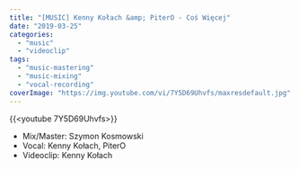 ```yaml
---
title: "[MUSIC] Kenny Kołach &amp; PiterO - Coś Więcej"
date: "2019-03-25"
categories:
  - "music"
  - "videoclip"
tags:
  - "music-mastering"
  - "music-mixing"
  - "vocal-recording"
coverImage: "https://img.youtube.com/vi/7Y5D69Uhvfs/maxresdefault.jpg"
---
```



{{<youtube 7Y5D69Uhvfs>}}


- Mix/Master: Szymon Kosmowski
- Vocal: Kenny Kołach, PiterO
- Videoclip: Kenny Kołach
